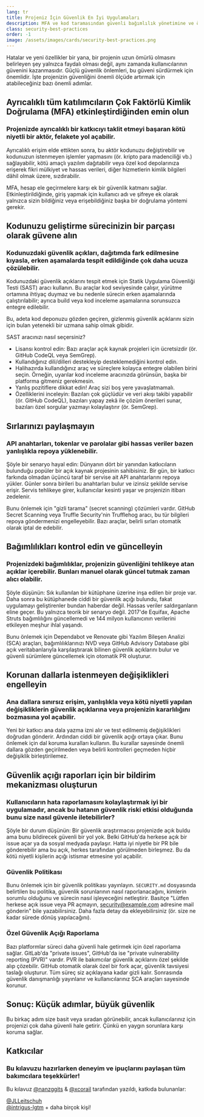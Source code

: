 ```yaml
---
lang: tr
title: Projeniz İçin Güvenlik En İyi Uygulamaları
description: MFA ve kod taramasından güvenli bağımlılık yönetimine ve özel güvenlik açığı raporlamasına kadar temel güvenlik uygulamalarıyla güven inşa ederek projenizin geleceğini güçlendirin.
class: security-best-practices
order: -1
image: /assets/images/cards/security-best-practices.png
---
```


Hatalar ve yeni özellikler bir yana, bir projenin uzun ömürlü olmasını belirleyen şey yalnızca faydalı olması değil, aynı zamanda kullanıcılarının güvenini kazanmasıdır. Güçlü güvenlik önlemleri, bu güveni sürdürmek için önemlidir. İşte projenizin güvenliğini önemli ölçüde artırmak için atabileceğiniz bazı önemli adımlar.

## Ayrıcalıklı tüm katılımcıların Çok Faktörlü Kimlik Doğrulama (MFA) etkinleştirdiğinden emin olun

### Projenizde ayrıcalıklı bir katkıcıyı taklit etmeyi başaran kötü niyetli bir aktör, felakete yol açabilir.

Ayrıcalıklı erişim elde ettikten sonra, bu aktör kodunuzu değiştirebilir ve kodunuzun istenmeyen işlemler yapmasını (ör. kripto para madenciliği vb.) sağlayabilir, kötü amaçlı yazılım dağıtabilir veya özel kod depolarınıza erişerek fikri mülkiyet ve hassas verileri, diğer hizmetlerin kimlik bilgileri dâhil olmak üzere, sızdırabilir.  

MFA, hesap ele geçirmelere karşı ek bir güvenlik katmanı sağlar. Etkinleştirildiğinde, giriş yapmak için kullanıcı adı ve şifreye ek olarak yalnızca sizin bildiğiniz veya erişebildiğiniz başka bir doğrulama yöntemi gerekir.

## Kodunuzu geliştirme sürecinizin bir parçası olarak güvene alın

### Kodunuzdaki güvenlik açıkları, dağıtımda fark edilmesine kıyasla, erken aşamalarda tespit edildiğinde çok daha ucuza çözülebilir.

Kodunuzdaki güvenlik açıklarını tespit etmek için Statik Uygulama Güvenliği Testi (SAST) aracı kullanın. Bu araçlar kod seviyesinde çalışır, yürütme ortamına ihtiyaç duymaz ve bu nedenle sürecin erken aşamalarında çalıştırılabilir; ayrıca build veya kod inceleme aşamalarına sorunsuzca entegre edilebilir.  

Bu, adeta kod deponuzu gözden geçiren, gizlenmiş güvenlik açıklarını sizin için bulan yetenekli bir uzmana sahip olmak gibidir.

SAST aracınızı nasıl seçersiniz?  

* Lisansı kontrol edin: Bazı araçlar açık kaynak projeleri için ücretsizdir (ör. GitHub CodeQL veya SemGrep).  
* Kullandığınız dili/dilleri destekleyip desteklemediğini kontrol edin.  
* Halihazırda kullandığınız araç ve süreçlere kolayca entegre olabilen birini seçin. Örneğin, uyarılar kod inceleme aracınızda görünsün, başka bir platforma gitmeniz gerekmesin.  
* Yanlış pozitiflere dikkat edin! Araç sizi boş yere yavaşlatmamalı.  
* Özelliklerini inceleyin: Bazıları çok güçlüdür ve veri akışı takibi yapabilir (ör. GitHub CodeQL), bazıları yapay zekâ ile çözüm önerileri sunar, bazıları özel sorgular yazmayı kolaylaştırır (ör. SemGrep).  

## Sırlarınızı paylaşmayın

### API anahtarları, tokenlar ve parolalar gibi hassas veriler bazen yanlışlıkla repoya yüklenebilir.

Şöyle bir senaryo hayal edin: Dünyanın dört bir yanından katkıcıların bulunduğu popüler bir açık kaynak projesinin sahibisiniz. Bir gün, bir katkıcı farkında olmadan üçüncü taraf bir servise ait API anahtarlarını repoya yükler. Günler sonra birileri bu anahtarları bulur ve izinsiz şekilde servise erişir. Servis tehlikeye girer, kullanıcılar kesinti yaşar ve projenizin itibarı zedelenir.  

Bunu önlemek için "gizli tarama" (secret scanning) çözümleri vardır. GitHub Secret Scanning veya Truffle Security'nin Trufflehog aracı, bu tür bilgileri repoya göndermenizi engelleyebilir. Bazı araçlar, belirli sırları otomatik olarak iptal de edebilir.  

## Bağımlılıkları kontrol edin ve güncelleyin

### Projenizdeki bağımlılıklar, projenizin güvenliğini tehlikeye atan açıklar içerebilir. Bunları manuel olarak güncel tutmak zaman alıcı olabilir.

Şöyle düşünün: Sık kullanılan bir kütüphane üzerine inşa edilen bir proje var. Daha sonra bu kütüphanede ciddi bir güvenlik açığı bulundu, fakat uygulamayı geliştirenler bundan haberdar değil. Hassas veriler saldırganların eline geçer. Bu yalnızca teorik bir senaryo değil. 2017'de Equifax, Apache Struts bağımlılığını güncellemedi ve 144 milyon kullanıcının verilerini etkileyen meşhur ihlal yaşandı.  

Bunu önlemek için Dependabot ve Renovate gibi Yazılım Bileşen Analizi (SCA) araçları, bağımlılıklarınızı NVD veya GitHub Advisory Database gibi açık veritabanlarıyla karşılaştırarak bilinen güvenlik açıklarını bulur ve güvenli sürümlere güncellemek için otomatik PR oluşturur.  

## Korunan dallarla istenmeyen değişiklikleri engelleyin

### Ana dallara sınırsız erişim, yanlışlıkla veya kötü niyetli yapılan değişikliklerin güvenlik açıklarına veya projenizin kararlılığını bozmasına yol açabilir.

Yeni bir katkıcı ana dala yazma izni alır ve test edilmemiş değişiklikleri doğrudan gönderir. Ardından ciddi bir güvenlik açığı ortaya çıkar. Bunu önlemek için dal koruma kuralları kullanın. Bu kurallar sayesinde önemli dallara gözden geçirilmeden veya belirli kontrolleri geçmeden hiçbir değişiklik birleştirilemez.  

## Güvenlik açığı raporları için bir bildirim mekanizması oluşturun

### Kullanıcıların hata raporlamasını kolaylaştırmak iyi bir uygulamadır, ancak bu hatanın güvenlik riski etkisi olduğunda bunu size nasıl güvenle iletebilirler?

Şöyle bir durum düşünün: Bir güvenlik araştırmacısı projenizde açık buldu ama bunu bildirecek güvenli bir yol yok. Belki GitHub'da herkese açık bir issue açar ya da sosyal medyada paylaşır. Hatta iyi niyetle bir PR bile gönderebilir ama bu açık, herkes tarafından görülmeden birleşmez. Bu da kötü niyetli kişilerin açığı istismar etmesine yol açabilir.  

### Güvenlik Politikası

Bunu önlemek için bir güvenlik politikası yayınlayın. `SECURITY.md` dosyasında belirtilen bu politika, güvenlik sorunlarının nasıl raporlanacağını, kimlerin sorumlu olduğunu ve sürecin nasıl işleyeceğini netleştirir. Basitçe "Lütfen herkese açık issue veya PR açmayın, security@example.com adresine mail gönderin" bile yazabilirsiniz. Daha fazla detay da ekleyebilirsiniz (ör. size ne kadar sürede dönüş yapılacağını).  

### Özel Güvenlik Açığı Raporlama

Bazı platformlar süreci daha güvenli hale getirmek için özel raporlama sağlar. GitLab'da "private issues", GitHub'da ise "private vulnerability reporting (PVR)" vardır. PVR ile bakımcılar güvenlik açıklarını özel şekilde alıp çözebilir. GitHub otomatik olarak özel bir fork açar, güvenlik tavsiyesi taslağı oluşturur. Tüm süreç siz açıklayana kadar gizli kalır. Sonrasında güvenlik danışmanlığı yayınlanır ve kullanıcılarınız SCA araçları sayesinde korunur.  

## Sonuç: Küçük adımlar, büyük güvenlik

Bu birkaç adım size basit veya sıradan görünebilir, ancak kullanıcılarınız için projenizi çok daha güvenli hale getirir. Çünkü en yaygın sorunlara karşı koruma sağlar.  

## Katkıcılar

### Bu kılavuzu hazırlarken deneyim ve ipuçlarını paylaşan tüm bakımcılara teşekkürler!

Bu kılavuz [@nanzggits](https://github.com/nanzggits) & [@xcorail](https://github.com/xcorail) tarafından yazıldı, katkıda bulunanlar:  

[@JLLeitschuh](https://github.com/JLLeitschuh)  
[@intrigus-lgtm](https://github.com/intrigus-lgtm) + daha birçok kişi!